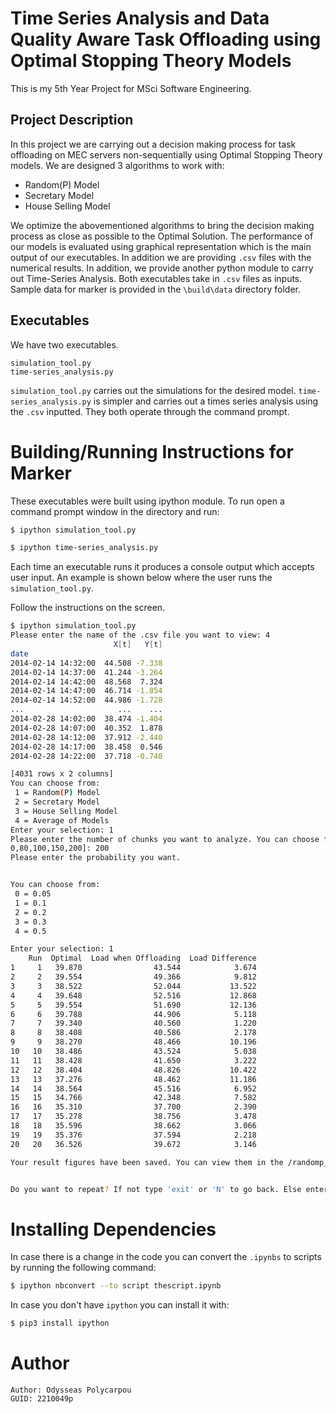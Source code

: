 # Time Series Analysis and Data Quality Aware Task Offloading using Optimal Stopping Theory Models

This is my 5th Year Project for MSci Software Engineering.

## Project Description

In this project we are carrying out a decision making process for task offloading on MEC servers non-sequentially using Optimal Stopping Theory models. We are designed 3 algorithms to work with:

- Random(P) Model
- Secretary Model
- House Selling Model

We optimize the abovementioned algorithms to bring the decision making process as close as possible to the Optimal Solution. The performance of our models is evaluated using graphical representation which is the main output of our executables. In addition we are providing ```.csv``` files with the numerical results. In addition, we provide another python module to carry out Time-Series Analysis. Both executables take in ```.csv``` files as inputs. Sample data for marker is provided in the ```\build\data``` directory folder.

## Executables

We have two executables.

```
simulation_tool.py
time-series_analysis.py
```

```simulation_tool.py``` carries out the simulations for the desired model. ```time-series_analysis.py``` is simpler and carries out a times series analysis using the ```.csv``` inputted. They both operate through the command prompt.

# Building/Running Instructions for Marker

These executables were built using ipython module.
To run open a command prompt window in the directory and run:

```bash
$ ipython simulation_tool.py
```
```bash
$ ipython time-series_analysis.py
```
Each time an executable runs it produces a console output which accepts user input. An example is shown below where the user runs the ```simulation_tool.py```.

Follow the instructions on the screen.

```bash
$ ipython simulation_tool.py
Please enter the name of the .csv file you want to view: 4
                       X[t]   Y[t]
date
2014-02-14 14:32:00  44.508 -7.338
2014-02-14 14:37:00  41.244 -3.264
2014-02-14 14:42:00  48.568  7.324
2014-02-14 14:47:00  46.714 -1.854
2014-02-14 14:52:00  44.986 -1.728
...                     ...    ...
2014-02-28 14:02:00  38.474 -1.404
2014-02-28 14:07:00  40.352  1.878
2014-02-28 14:12:00  37.912 -2.440
2014-02-28 14:17:00  38.458  0.546
2014-02-28 14:22:00  37.718 -0.740

[4031 rows x 2 columns]
You can choose from:
 1 = Random(P) Model
 2 = Secretary Model
 3 = House Selling Model
 4 = Average of Models
Enter your selection: 1
Please enter the number of chunks you want to analyze. You can choose from [20,5
0,80,100,150,200]: 200
Please enter the probability you want.


You can choose from:
 0 = 0.05
 1 = 0.1
 2 = 0.2
 3 = 0.3
 4 = 0.5

Enter your selection: 1
    Run  Optimal  Load when Offloading  Load Difference
1     1   39.870                43.544            3.674
2     2   39.554                49.366            9.812
3     3   38.522                52.044           13.522
4     4   39.648                52.516           12.868
5     5   39.554                51.690           12.136
6     6   39.788                44.906            5.118
7     7   39.340                40.560            1.220
8     8   38.408                40.586            2.178
9     9   38.270                48.466           10.196
10   10   38.486                43.524            5.038
11   11   38.428                41.650            3.222
12   12   38.404                48.826           10.422
13   13   37.276                48.462           11.186
14   14   38.564                45.516            6.952
15   15   34.766                42.348            7.582
16   16   35.310                37.700            2.390
17   17   35.278                38.756            3.478
18   18   35.596                38.662            3.066
19   19   35.376                37.594            2.218
20   20   36.526                39.672            3.146

Your result figures have been saved. You can view them in the /randomp_figures/ folder!


Do you want to repeat? If not type 'exit' or 'N' to go back. Else enter 'Y' to continue:
```

# Installing Dependencies

In case there is a change in the code you can convert the ```.ipynbs``` to scripts by running the following command:

```bash
$ ipython nbconvert --to script thescript.ipynb
```

In case you don't have ```ipython``` you can install it with:

```bash
$ pip3 install ipython
```

# Author
```
Author: Odysseas Polycarpou
GUID: 2210049p
```
